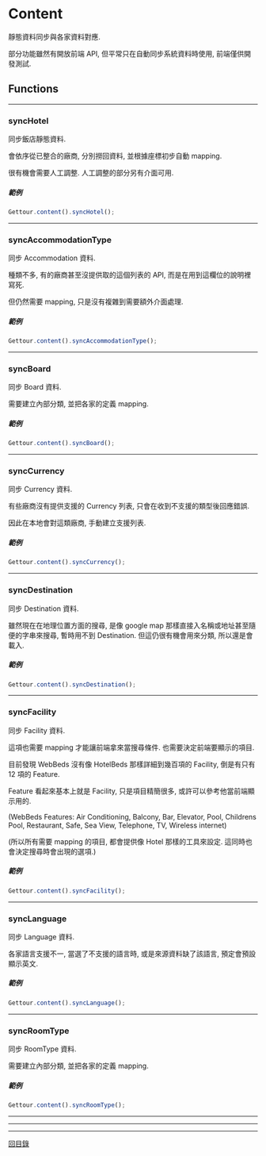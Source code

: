 
# Content

靜態資料同步與各家資料對應.

部分功能雖然有開放前端 API, 但平常只在自動同步系統資料時使用, 前端僅供開發測試.

## Functions

---

### syncHotel

同步飯店靜態資料.

會依序從已整合的廠商, 分別撈回資料, 並根據座標初步自動 mapping. 

很有機會需要人工調整. 人工調整的部分另有介面可用.

##### 範例

```javascript
Gettour.content().syncHotel();
```

---

### syncAccommodationType

同步 Accommodation 資料.

種類不多, 有的廠商甚至沒提供取的這個列表的 API, 而是在用到這欄位的說明裡寫死.

但仍然需要 mapping, 只是沒有複雜到需要額外介面處理.

##### 範例

```javascript
Gettour.content().syncAccommodationType();
```

---

### syncBoard

同步 Board 資料.

需要建立內部分類, 並把各家的定義 mapping.

##### 範例

```javascript
Gettour.content().syncBoard();
```

---

### syncCurrency

同步 Currency 資料.

有些廠商沒有提供支援的 Currency 列表, 只會在收到不支援的類型後回應錯誤.

因此在本地會對這類廠商, 手動建立支援列表.

##### 範例

```javascript
Gettour.content().syncCurrency();
```

---

### syncDestination

同步 Destination 資料.

雖然現在在地理位置方面的搜尋, 是像 google map 那樣直接入名稱或地址甚至隨便的字串來搜尋, 暫時用不到 Destination. 但這仍很有機會用來分類, 所以還是會載入.

##### 範例

```javascript
Gettour.content().syncDestination();
```

---

### syncFacility

同步 Facility 資料.

這項也需要 mapping 才能讓前端拿來當搜尋條件. 也需要決定前端要顯示的項目.

目前發現 WebBeds 沒有像 HotelBeds 那樣詳細到幾百項的 Facility, 倒是有只有 12 項的 Feature.

Feature 看起來基本上就是 Facility, 只是項目精簡很多, 或許可以參考他當前端顯示用的.

(WebBeds Features: Air Conditioning, Balcony, Bar, Elevator, Pool, Childrens Pool, Restaurant, Safe, Sea View, Telephone, TV, Wireless internet)

(所以所有需要 mapping 的項目, 都會提供像 Hotel 那樣的工具來設定. 這同時也會決定搜尋時會出現的選項.)

##### 範例

```javascript
Gettour.content().syncFacility();
```

---

### syncLanguage

同步 Language 資料.

各家語言支援不一, 當選了不支援的語言時, 或是來源資料缺了該語言, 預定會預設顯示英文.

##### 範例

```javascript
Gettour.content().syncLanguage();
```

---

### syncRoomType

同步 RoomType 資料.

需要建立內部分類, 並把各家的定義 mapping.

##### 範例

```javascript
Gettour.content().syncRoomType();
```

---


---

---

[回目錄](https://github.com/Org08/gettour-doc/blob/master/README.md)

